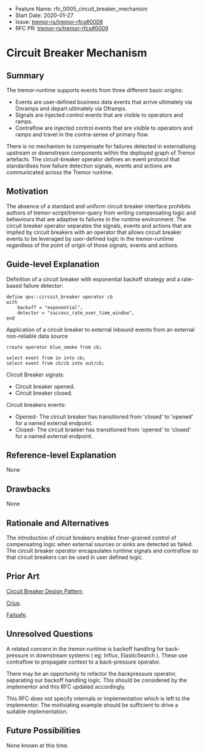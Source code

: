 - Feature Name: rfc_0005_circuit_breaker_mechanism
- Start Date: 2020-01-27
- Issue: [tremor-rs/tremor-rfcs#0008](https://github.com/tremor-rs/tremor-rfcs/issues/8)
- RFC PR: [tremor-rs/tremor-rfcs#0009](https://github.com/tremor-rs/tremor-rfcs/pull/9)

# Circuit Breaker Mechanism

## Summary
[summary]: #summary

The tremor-runtime supports events from three different basic origins:
* Events are user-defined business data events that arrive ultimately via Onramps and depart ultimately via Oframps.
* Signals are injected control events that are visible to operators and ramps.
* Contraflow are injected control events that are visible to operators and ramps and travel in the contra-sense of primary flow.

There is no mechanism to compensate for failures detected in externalising upstream or downstream components within the deployed graph of Tremor artefacts. The circuit-breaker operator defines an event protocol that standardises how failure detection signals, events and actions are communicated across the Tremor runtime.

## Motivation
[motivation]: #motivation

The absence of a standard and uniform circuit breaker interface prohibits authors of tremor-script/tremor-query from writing compensating logic and behaviours that are adaptive to failures in the runtime environment. The circuit breaker operator separates the signals, events and actions that are implied by circuit breakers with an operator that allows circuit breaker events to be leveraged by user-defined logic in the tremor-runtime regardless of the point of origin of those signals, events and actions.

## Guide-level Explanation
[guide-level-explanation]: #guide-level-explanation

Definition of a circuit breaker with exponential backoff strategy and a rate-based failure detector:

```trickle
define qos::circuit_breaker operator cb
with
    backoff = "exponential",
    detector = "success_rate_over_time_window",
end
```

Application of a circuit breaker to external inbound events from an external non-reliable data source

```trickle
create operator blue_smoke from cb;

select event from in into cb;
select event from cb/cb into out/cb;
```

Circuit Breaker signals:
* Circuit breaker opened.
* Circuit breaker closed.

Circuit breakers events:
* Opened- The circuit breaker has transitioned from 'closed' to 'opened' for a named external endpoint.
* Closed- The circuit braeker has transitioned from 'opened' to 'closed' for a named external endpoint.

## Reference-level Explanation
[reference-level-explanation]: #reference-level-explanation

None

## Drawbacks
[drawbacks]: #drawbacks

None

## Rationale and Alternatives
[rationale-and-alternatives]: #rationale-and-alternatives

The introduction of circuit breakers enables finer-grained control of compensating logic when external sources or sinks are detected as failed. The circuit breaker operator encapsulates runtime signals and contraflow so that circuit breakers can be used in user defined logic.

## Prior Art
[prior-art]: #prior-art

[Circuit Breaker Design Pattern](https://en.wikipedia.org/wiki/Circuit_breaker_design_pattern).

[Crius](https://crates.io/crates/crius).

[Failsafe](https://crates.io/crates/failsafe).


## Unresolved Questions
[unresolved-questions]: #unresolved-questions

A related concern in the tremor-runtime is backoff handling for back-pressure in downstream systems ( eg: Influx, ElasticSearch ). These use contraflow to propagate context to a back-pressure operator.

There may be an opportunity to refactor the backpressure operator, separating our backoff handling logic. This should be considered by the implementor and this RFC updated accordingly.

This RFC does not specify internals or implementation which is left to the implementor. The motiviating example should be sufficient to drive a suitable implementation.

## Future Possibilities
[future-possibilities]: #future-possibilities

None known at this time.
